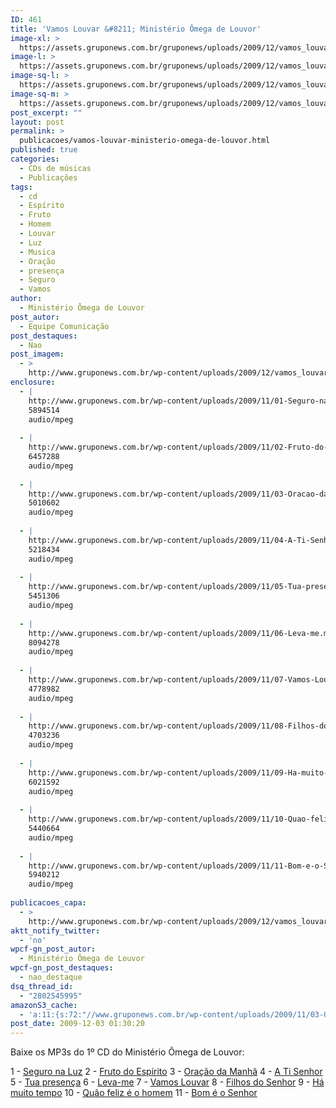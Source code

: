 ```yaml
---
ID: 461
title: 'Vamos Louvar &#8211; Ministério Ômega de Louvor'
image-xl: >
  https://assets.gruponews.com.br/gruponews/uploads/2009/12/vamos_louvar_omega.jpg
image-l: >
  https://assets.gruponews.com.br/gruponews/uploads/2009/12/vamos_louvar_omega-960x720.jpg
image-sq-l: >
  https://assets.gruponews.com.br/gruponews/uploads/2009/12/vamos_louvar_omega.jpg
image-sq-m: >
  https://assets.gruponews.com.br/gruponews/uploads/2009/12/vamos_louvar_omega-720x720.jpg
post_excerpt: ""
layout: post
permalink: >
  publicacoes/vamos-louvar-ministerio-omega-de-louvor.html
published: true
categories:
  - CDs de músicas
  - Publicações
tags:
  - cd
  - Espírito
  - Fruto
  - Homem
  - Louvar
  - Luz
  - Musica
  - Oração
  - presença
  - Seguro
  - Vamos
author:
  - Ministério Ômega de Louvor
post_autor:
  - Equipe Comunicação
post_destaques:
  - Nao
post_imagem:
  - >
    http://www.gruponews.com.br/wp-content/uploads/2009/12/vamos_louvar_omega.jpg
enclosure:
  - |
    http://www.gruponews.com.br/wp-content/uploads/2009/11/01-Seguro-na-luz.mp3
    5894514
    audio/mpeg
    
  - |
    http://www.gruponews.com.br/wp-content/uploads/2009/11/02-Fruto-do-Espirito.mp3
    6457288
    audio/mpeg
    
  - |
    http://www.gruponews.com.br/wp-content/uploads/2009/11/03-Oracao-da-manha.mp3
    5010602
    audio/mpeg
    
  - |
    http://www.gruponews.com.br/wp-content/uploads/2009/11/04-A-Ti-Senhor.mp3
    5218434
    audio/mpeg
    
  - |
    http://www.gruponews.com.br/wp-content/uploads/2009/11/05-Tua-presenca.mp3
    5451306
    audio/mpeg
    
  - |
    http://www.gruponews.com.br/wp-content/uploads/2009/11/06-Leva-me.mp3
    8094278
    audio/mpeg
    
  - |
    http://www.gruponews.com.br/wp-content/uploads/2009/11/07-Vamos-Louvar.mp3
    4778982
    audio/mpeg
    
  - |
    http://www.gruponews.com.br/wp-content/uploads/2009/11/08-Filhos-do-Senhor.mp3
    4703236
    audio/mpeg
    
  - |
    http://www.gruponews.com.br/wp-content/uploads/2009/11/09-Ha-muito-tempo.mp3
    6021592
    audio/mpeg
    
  - |
    http://www.gruponews.com.br/wp-content/uploads/2009/11/10-Quao-feliz-e-o-homem.mp3
    5440664
    audio/mpeg
    
  - |
    http://www.gruponews.com.br/wp-content/uploads/2009/11/11-Bom-e-o-Senhor.mp3
    5940212
    audio/mpeg
    
publicacoes_capa:
  - >
    http://www.gruponews.com.br/wp-content/uploads/2009/12/vamos_louvar_omega.jpg
aktt_notify_twitter:
  - 'no'
wpcf-gn_post_autor:
  - Ministério Ômega de Louvor
wpcf-gn_post_destaques:
  - nao_destaque
dsq_thread_id:
  - "2802545995"
amazonS3_cache:
  - 'a:11:{s:72:"//www.gruponews.com.br/wp-content/uploads/2009/11/03-Oracao-da-manha.mp3";i:174;s:74:"//www.gruponews.com.br/wp-content/uploads/2009/11/02-Fruto-do-Espirito.mp3";i:175;s:64:"//www.gruponews.com.br/wp-content/uploads/2009/11/06-Leva-me.mp3";i:176;s:70:"//www.gruponews.com.br/wp-content/uploads/2009/11/01-Seguro-na-luz.mp3";i:179;s:68:"//www.gruponews.com.br/wp-content/uploads/2009/11/04-A-Ti-Senhor.mp3";i:180;s:69:"//www.gruponews.com.br/wp-content/uploads/2009/11/05-Tua-presenca.mp3";i:181;s:69:"//www.gruponews.com.br/wp-content/uploads/2009/11/07-Vamos-Louvar.mp3";i:182;s:73:"//www.gruponews.com.br/wp-content/uploads/2009/11/08-Filhos-do-Senhor.mp3";i:183;s:71:"//www.gruponews.com.br/wp-content/uploads/2009/11/11-Bom-e-o-Senhor.mp3";i:184;s:71:"//www.gruponews.com.br/wp-content/uploads/2009/11/09-Ha-muito-tempo.mp3";i:186;s:77:"//www.gruponews.com.br/wp-content/uploads/2009/11/10-Quao-feliz-e-o-homem.mp3";i:187;}'
post_date: 2009-12-03 01:30:20
---
```

Baixe os MP3s do 1º CD do Ministério Ômega de Louvor:

1 - <a href="http://www.gruponews.com.br/wp-content/uploads/2009/11/01-Seguro-na-luz.mp3" target="_blank">Seguro na Luz</a>
2 - <a href="http://www.gruponews.com.br/wp-content/uploads/2009/11/02-Fruto-do-Espirito.mp3" target="_blank">Fruto do Espírito</a>
3 - <a href="http://www.gruponews.com.br/wp-content/uploads/2009/11/03-Oracao-da-manha.mp3" target="_blank">Oração da Manhã</a>
4 - <a href="http://www.gruponews.com.br/wp-content/uploads/2009/11/04-A-Ti-Senhor.mp3" target="_blank">A Ti Senhor</a>
5 - <a href="http://www.gruponews.com.br/wp-content/uploads/2009/11/05-Tua-presenca.mp3" target="_blank">Tua presença</a>
6 - <a href="http://www.gruponews.com.br/wp-content/uploads/2009/11/06-Leva-me.mp3" target="_blank">Leva-me</a>
7 - <a href="http://www.gruponews.com.br/wp-content/uploads/2009/11/07-Vamos-Louvar.mp3" target="_blank">Vamos Louvar</a>
8 - <a href="http://www.gruponews.com.br/wp-content/uploads/2009/11/08-Filhos-do-Senhor.mp3" target="_blank">Filhos do Senhor</a>
9 - <a href="http://www.gruponews.com.br/wp-content/uploads/2009/11/09-Ha-muito-tempo.mp3" target="_blank">Há muito tempo</a>
10 - <a href="http://www.gruponews.com.br/wp-content/uploads/2009/11/10-Quao-feliz-e-o-homem.mp3" target="_blank">Quão feliz é o homem</a>
11 - <a href="http://www.gruponews.com.br/wp-content/uploads/2009/11/11-Bom-e-o-Senhor.mp3" target="_blank">Bom é o Senhor</a>